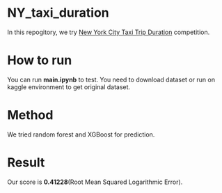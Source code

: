 # NY_taxi_duration
In this repogitory, we try [New York City Taxi Trip Duration](https://www.kaggle.com/competitions/nyc-taxi-trip-duration/discussion/38591) competition.

# How to run
You can run **main.ipynb** to test. You need to download dataset or run on kaggle environment to get original dataset.

# Method
We tried random forest and XGBoost for prediction.

# Result
Our score is **0.41228**(Root Mean Squared Logarithmic Error).
